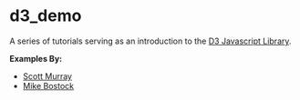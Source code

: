 d3_demo
=======

A series of tutorials serving as an introduction to the [D3 Javascript Library](http://d3js.org/).

**Examples By:**

* [Scott Murray](http://alignedleft.com/tutorials/d3)
* [Mike Bostock](http://bost.ocks.org/mike/bar/)